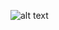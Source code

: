 ![alt text](https://github.com/qifanyyy/my-first-app/blob/main/FireShot%20Capture%20013%20-%20MyFirstApp%20-%20localhost.png)
